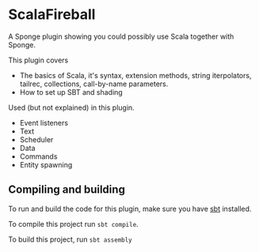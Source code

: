 # ScalaFireball

A Sponge plugin showing you could possibly use Scala together with Sponge.

This plugin covers
* The basics of Scala, it's syntax, extension methods, string iterpolators, tailrec, collections, call-by-name parameters.
* How to set up SBT and shading

Used (but not explained) in this plugin.
* Event listeners
* Text
* Scheduler
* Data
* Commands
* Entity spawning

## Compiling and building
To run and build the code for this plugin, make sure you have [sbt](https://www.scala-sbt.org/) installed.

To compile this project run `sbt compile`.

To build this project, run `sbt assembly`